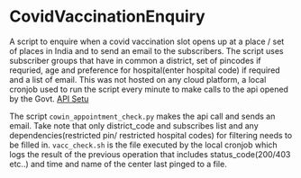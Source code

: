 # CovidVaccinationEnquiry
A script to enquire when a covid vaccination slot opens up at a place / set of places in India and to send an email to the subscribers.
The script uses subscriber groups that have in common a district, set of pincodes if requried, age and preference for hospital(enter hospital code) if required and a list of email.
This was not hosted on any cloud platform, a local cronjob used to run the script every minute to make calls to the api opened by the Govt. [API Setu](https://apisetu.gov.in/public/marketplace/api/cowin)

The script <code>cowin_appointment_check.py</code> makes the api call and sends an email. 
Take note that only district_code and subscribes list and any dependencies(restricted pin/ restricted hospital codes) for filtering needs to be filled in.
<code>vacc_check.sh</code> is the file executed by the local cronjob which logs the result of the previous operation that includes status_code(200/403 etc..) and time and name of the center last pinged to a file.
